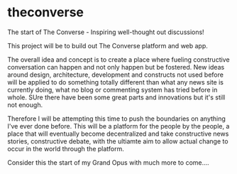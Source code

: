 # theconverse
The start of The Converse - Inspiring well-thought out discussions!

This project will be to build out The Converse platform and web app.

The overall idea and concept is to create a place where fueling constructive conversation can happen and not only happen but be fostered. New ideas around design, architecture, development and constructs not used before will be applied to do something totally different than what any news site is currently doing, what no blog or commenting system has tried before in whole. SUre there have been some great parts and innovations but it's still not enough. 

Therefore I will be attempting this time to push the boundaries on anything I've ever done before. This will be a platform for the people by the people, a place that will eventually become decentralized and take constructive news stories, constructive debate, with the ultiamte aim to allow actual change to occur in the world through the platform. 

Consider this the start of my Grand Opus with much more to come....
